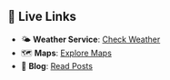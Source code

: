 ## 🔗 Live Links  

- 🌤️ **Weather Service**: [Check Weather](https://hajus.tak22vapper.itmajakas.ee/weather/london)  
- 🗺️ **Maps**: [Explore Maps](https://hajus.tak22vapper.itmajakas.ee/map)  
- 📝 **Blog**: [Read Posts](https://hajus.tak22vapper.itmajakas.ee/posts)  
